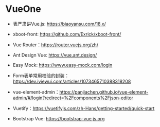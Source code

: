 # VueOne

- 表严肃讲Vue.js: https://biaoyansu.com/18.x/

- xboot-front: https://github.com/Exrick/xboot-front/

- Vue Router：https://router.vuejs.org/zh/

- Ant Design Vue: https://vue.ant.design/

- Easy Mock: https://www.easy-mock.com/login

- Form表单常用校验的封装：https://dev.iviewui.com/articles/1073465710388318208

- vue-element-admin：https://panjiachen.github.io/vue-element-admin/#/login?redirect=%2Fcomponents%2Fjson-editor

- Vuetify：https://vuetifyjs.com/zh-Hans/getting-started/quick-start

- Bootstrap Vue: https://bootstrap-vue.js.org
